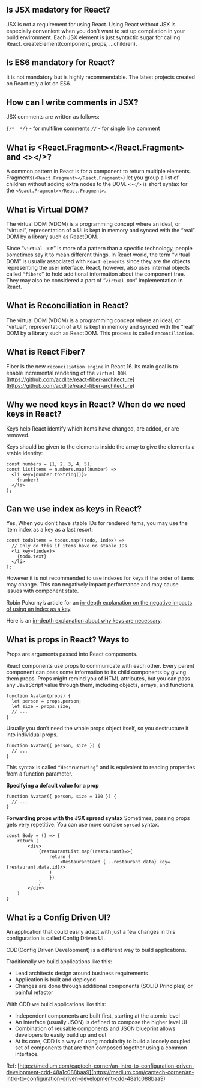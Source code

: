## Is JSX madatory for React?
JSX is not a requirement for using React. Using React without JSX is especially convenient when you don't want to set up compilation in your build environment. Each JSX element is just syntactic sugar for calling React. createElement(component, props, ...children).


## Is ES6 mandatory for React?
It is not mandatory but is highly recommendable. The latest projects created on React rely a lot on ES6.


## How can I write comments in JSX?
JSX comments are written as follows:

`{/*  */}` - for multiline comments
`//` - for single line comment


## What is <React.Fragment></React.Fragment> and <></>?
A common pattern in React is for a component to return multiple elements. Fragments(`<React.Fragment></React.Fragment>`) let you group a list of children without adding extra nodes to the DOM. `<></>` is short syntax for the `<React.Fragment></React.Fragment>`.


## What is Virtual DOM?
The virtual DOM (VDOM) is a programming concept where an ideal, or “virtual”, representation of a UI is kept in memory and synced with the “real” DOM by a library such as ReactDOM.

Since “`virtual DOM`” is more of a pattern than a specific technology, people sometimes say it to mean different things. In React world, the term “virtual DOM” is usually associated with `React elements` since they are the objects representing the user interface. React, however, also uses internal objects called `“fibers”` to hold additional information about the component tree. They may also be considered a part of “`virtual DOM`” implementation in React.


## What is Reconciliation in React?
The virtual DOM (VDOM) is a programming concept where an ideal, or “virtual”, representation of a UI is kept in memory and synced with the “real” DOM by a library such as ReactDOM. This process is called `reconciliation`.


## What is React Fiber?
Fiber is the new `reconciliation engine` in React 16. Its main goal is to enable incremental rendering of the `virtual DOM`.
[https://github.com/acdlite/react-fiber-architecture](https://github.com/acdlite/react-fiber-architecture)


## Why we need keys in React? When do we need keys in React?
Keys help React identify which items have changed, are added, or are removed.

Keys should be given to the elements inside the array to give the elements a stable identity:

```
const numbers = [1, 2, 3, 4, 5];
const listItems = numbers.map((number) =>
  <li key={number.toString()}>
    {number}
  </li>
);
```


## Can we use index as keys in React?
Yes, When you don’t have stable IDs for rendered items, you may use the item index as a key as a last resort:

```
const todoItems = todos.map((todo, index) =>
  // Only do this if items have no stable IDs
  <li key={index}>
    {todo.text}
  </li>
);
```

However it is not recommended to use indexes for keys if the order of items may change. This can negatively impact performance and may cause issues with component state.

Robin Pokorny’s article for an [in-depth explanation on the negative impacts of using an index as a key](https://robinpokorny.com/blog/index-as-a-key-is-an-anti-pattern/).

Here is an [in-depth explanation about why keys are necessary](https://reactjs.org/docs/reconciliation.html#recursing-on-children).

## What is props in React? Ways to 
Props are arguments passed into React components. 

React components use props to communicate with each other. Every parent component can pass some information to its child components by giving them props. Props might remind you of HTML attributes, but you can pass any JavaScript value through them, including objects, arrays, and functions.


```
function Avatar(props) {
  let person = props.person;
  let size = props.size;
  // ...
}
```

Usually you don’t need the whole props object itself, so you destructure it into individual props.

```
function Avatar({ person, size }) {
  // ...
}
```

This syntax is called `“destructuring”` and is equivalent to reading properties from a function parameter.

**Specifying a default value for a prop**
```
function Avatar({ person, size = 100 }) {
  // ...
}
```

**Forwarding props with the JSX spread syntax**
Sometimes, passing props gets very repetitive. You can use more concise `spread` syntax.

```
const Body = () => {
    return (
        <div>
            {restaurantList.map((restaurant)=>{
                return (
                    <RestaurantCard {...restaurant.data} key={restaurant.data.id}/>
                )
                })
            }
        </div>
    )
}
```

## What is a Config Driven UI?
An application that could easily adapt with just a few changes in this configuration is called Config Driven UI.

CDD(Config Driven Development) is a different way to build applications.

Traditionally we build applications like this:
* Lead architects design around business requirements
* Application is built and deployed
* Changes are done through additional components (SOLID Principles) or painful refactor

With CDD we build applications like this:
* Independent components are built first, starting at the atomic level
* An interface (usually JSON) is defined to compose the higher level UI
* Combination of reusable components and JSON blueprint allows developers to easily build up and out
* At its core, CDD is a way of using modularity to build a loosely coupled set of components that are then composed together using a common interface.

Ref: [https://medium.com/captech-corner/an-intro-to-configuration-driven-development-cdd-48a1c088baa9](https://medium.com/captech-corner/an-intro-to-configuration-driven-development-cdd-48a1c088baa9)

